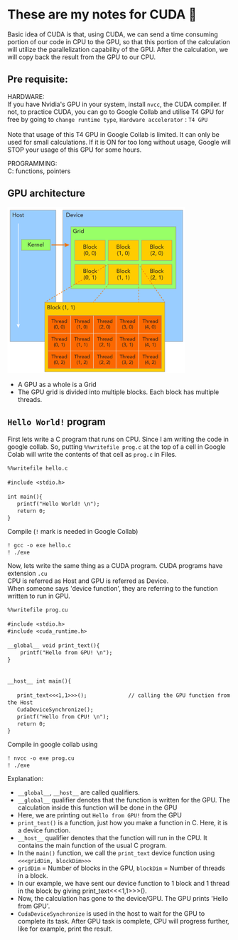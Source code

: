 # These are my notes for CUDA 👋
Basic idea of CUDA is that, using CUDA, we can send a time consuming portion of our code in CPU to the GPU, so that this portion of the calculation will utilize the parallelization capability of the GPU. After the calculation, we will copy back the result from the GPU to our CPU.  

## Pre requisite: </br>

HARDWARE:</br> 
If you have Nvidia's GPU in your system, install `nvcc`, the CUDA compiler. If not, to practice CUDA, you can go to Google Collab and utilise T4 GPU for free by going to `change runtime type`, `Hardware accelerator` : `T4 GPU` </br>
</br>
Note that usage of this T4 GPU in Google Collab is limited. It can only be used for small calculations. If it is ON for too long without usage, Google will STOP your usage of this GPU for some hours.</br>

PROGRAMMING: </br>
C: functions, pointers


## GPU architecture
<img src="blocks.png" width="400"/>

* A GPU as a whole is a Grid
* The GPU grid is divided into multiple blocks. Each block has multiple threads. 


## `Hello World!` program

First lets write a C program that runs on CPU. Since I am writing the code in google collab. So, putting `%%writefile prog.c` at the top of a cell in Google Colab will write the contents of that cell as `prog.c` in Files.
```
%%writefile hello.c

#include <stdio.h>

int main(){
   printf("Hello World! \n");
   return 0;
}
```

Compile (`!` mark is needed in Google Collab) 
```
! gcc -o exe hello.c
! ./exe
```

Now, lets write the same thing as a CUDA program. CUDA programs have extension `.cu` </br> 
CPU is referred as Host and GPU is referred as Device. </br>
When someone says 'device function', they are referring to the function written to run in GPU.  

```
%%writefile prog.cu

#include <stdio.h>
#include <cuda_runtime.h>

__global__ void print_text(){                   
    printf("Hello from GPU! \n");
}


__host__ int main(){

   print_text<<<1,1>>>();             // calling the GPU function from the Host
   CudaDeviceSynchronize();
   printf("Hello from CPU! \n");
   return 0;
}
```
Compile in google collab using 
```
! nvcc -o exe prog.cu
! ./exe
```

Explanation:
* `__global__`, `__host__` are called qualifiers.
* `__global__` qualifier denotes that the function is written for the GPU. The calculation inside this function will be done in the GPU
* Here, we are printing out `Hello from GPU!` from the GPU
* `print_text()` is a function, just how you make a function in C. Here, it is a device function.
* `__host__` qualifier denotes that the function will run in the CPU. It contains the main function of the usual C program.
* In the `main()` function, we call the `print_text` device function using `<<<gridDim, blockDim>>>`
* `gridDim` = Number of blocks in the GPU, `blockDim` = Number of threads in a block.
* In our example, we have sent our device function to 1 block and 1 thread in the block by giving print_text<<<1,1>>>().
* Now, the calculation has gone to the device/GPU. The GPU prints 'Hello from GPU'. 
* `CudaDeviceSynchronize` is used in the host to wait for the GPU to complete its task. After GPU task is complete, CPU will progress further, like for example, print the result.   



<!---

## Static global memory variables

* Create static variable using the qualifier __device__
* The unique thing about static variable is that it does not require a cudaMalloc(). The variable is accessible by both device function and host function.
--->
